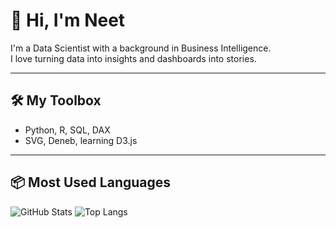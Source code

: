 # 👋 Hi, I'm Neet

I'm a Data Scientist with a background in Business Intelligence.  
I love turning data into insights and dashboards into stories.

---

## 🛠️ My Toolbox

- Python, R, SQL, DAX  
- SVG, Deneb, learning D3.js

---

## 📦 Most Used Languages
![GitHub Stats](https://github-readme-stats.vercel.app/api?username=neetmadann&show_icons=true&theme=tokyonight)
![Top Langs](https://github-readme-stats.vercel.app/api/top-langs/?username=neetmadann&layout=compact&theme=tokyonight)
